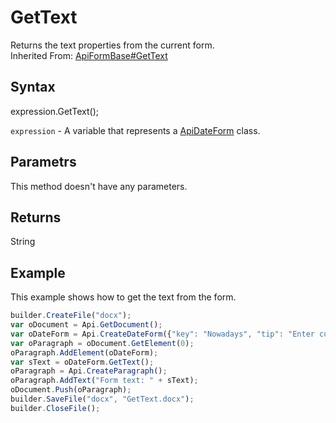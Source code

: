 # GetText

Returns the text properties from the current form. <br>Inherited From: [ApiFormBase#GetText](../../ApiFormBase/Methods/GetText.md)

## Syntax

expression.GetText();

`expression` - A variable that represents a [ApiDateForm](../ApiDateForm.md) class.

## Parametrs

This method doesn't have any parameters.

## Returns

String

## Example

This example shows how to get the text from the form.

```javascript
builder.CreateFile("docx");
var oDocument = Api.GetDocument();
var oDateForm = Api.CreateDateForm({"key": "Nowadays", "tip": "Enter current date", "required": true, "placeholder": "Your date here", "format": "mm.dd.yyyy", "lang": "en-US"});
var oParagraph = oDocument.GetElement(0);
oParagraph.AddElement(oDateForm);
var sText = oDateForm.GetText();
oParagraph = Api.CreateParagraph();
oParagraph.AddText("Form text: " + sText);
oDocument.Push(oParagraph);
builder.SaveFile("docx", "GetText.docx");
builder.CloseFile();
```